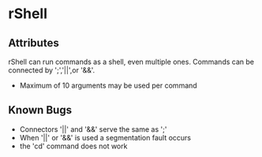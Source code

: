 # rShell

## Attributes

rShell can run commands as a shell, even multiple ones. Commands can be connected by ';','||',or '&&'.
* Maximum of 10 arguments may be used per command

## Known Bugs

* Connectors '||' and '&&' serve the same as ';'
* When '||' or '&&' is used a segmentation fault occurs
* the 'cd' command does not work
